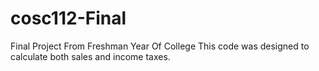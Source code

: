# cosc112-Final
Final Project From Freshman Year Of College
This code was designed to calculate both sales and income taxes. 
